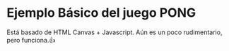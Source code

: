 Ejemplo Básico del juego PONG
=============================

Está basado de HTML Canvas + Javascript.
Aún es un poco rudimentario, pero funciona.👍